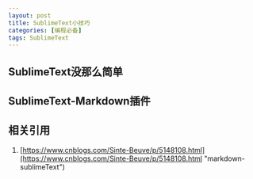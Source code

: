 ```yaml
---
layout: post
title: SublimeText小技巧
categories: [编程必备]
tags: SublimeText
---
```


## SublimeText没那么简单


## SublimeText-Markdown插件


## 相关引用
1. [https://www.cnblogs.com/Sinte-Beuve/p/5148108.html](https://www.cnblogs.com/Sinte-Beuve/p/5148108.html "markdown-sublimeText")

